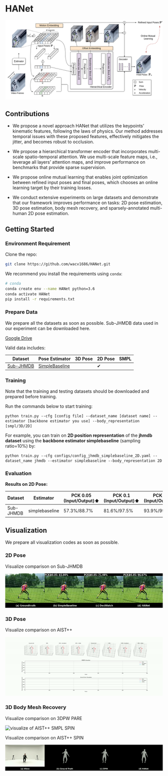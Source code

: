# HANet

![The framework of HANet](./docs/assets/HANet.png)

## Contributions

- We propose a novel approach HANet that utilizes the keypoints’ kinematic features, following the laws of physics. Our method addresses temporal issues with these proposed features, effectively mitigates the jitter, and becomes robust to occlusion.

- We propose a hierarchical transformer encoder that incorporates multi-scale spatio-temporal attention. We use multi-scale feature maps, i.e., leverage all layers’ attention maps, and improve performance on benchmarks that provide sparse supervision.

- We propose online mutual learning that enables joint optimization between refined input poses and final poses, which chooses an online learning target by their training losses.

- We conduct extensive experiments on large datasets and demonstrate that our framework improves performance on tasks: 2D pose estimation, 3D pose estimation, body mesh recovery, and sparsely-annotated multi-human 2D pose estimation.

## Getting Started

### Environment Requirement

Clone the repo:

```bash
git clone https://github.com/wacv1686/HANet.git
```

We recommend you install the requirements using `conda`:

```bash
# conda
conda create env --name HANet python=3.6
conda activate HANet
pip install -r requirements.txt
```

### Prepare Data

We prepare all the datasets as soon as possible. Sub-JHMDB data used in our experiment can be downloaded here.

[Google Drive](https://drive.google.com/drive/folders/1uLpuRcRbbVqmyndCnuuaW7qRACJaqMX1?usp=sharing)

Valid data includes:

| Dataset                                  | Pose Estimator                                                               | 3D Pose | 2D Pose | SMPL |
| ---------------------------------------- | ---------------------------------------------------------------------------- | ------- | ------- | ---- |
| [Sub-JHMDB](http://jhmdb.is.tue.mpg.de/) | [SimpleBaseline](https://github.com/microsoft/human-pose-estimation.pytorch) |         | ✔       |      |

### Training

Note that the training and testing datasets should be downloaded and prepared before training.

Run the commands below to start training:

```shell script
python train.py --cfg [config file] --dataset_name [dataset name] --estimator [backbone estimator you use] --body_representation [smpl/3D/2D]
```

For example, you can train on **2D position representation** of the **jhmdb dataset** using the **backbone estimator simplebaseline** (sampling ratio=10%) by:

```shell script
python train.py --cfg configs/config_jhmdb_simplebaseline_2D.yaml --dataset_name jhmdb --estimator simplebaseline --body_representation 2D
```

### Evaluation

**Results on 2D Pose:**

| Dataset   | Estimator      | PCK 0.05 (Input/Output):arrow_up: | PCK 0.1 (Input/Output):arrow_up: | PCK 0.2 (Input/Output):arrow_up: | Checkpoint                                                                                           |
| --------- | -------------- | --------------------------------- | -------------------------------- | -------------------------------- | ---------------------------------------------------------------------------------------------------- |
| Sub-JHMDB | simplebaseline | 57.3%/88.7%                       | 81.6%/97.5%                      | 93.9%/99.5%                      | [Google Drive](https://drive.google.com/drive/folders/11A5NFkViDgQNyCGGwsmhAbUkwmV36M-E?usp=sharing) |

## Visualization

We prepare all visualization codes as soon as possible.

### 2D Pose

Visualize comparison on Sub-JHMDB

![visualize of Sub-JHMDB 2D SimpleBaseline](./docs/assets/jhmdb.gif)

### 3D Pose

Visualize comparison on AIST++

![visualize of AIST++ 3D SPIN](./docs/assets/aist_3D.gif)

### 3D Body Mesh Recovery

Visualize comparison on 3DPW PARE

![visualize of AIST++ SMPL SPIN](./docs/assets/pw3d_smpl.gif)

Visualize comparison on AIST++ SPIN

![visualize of AIST++ SMPL SPIN](./docs/assets/aist_smpl.gif)

